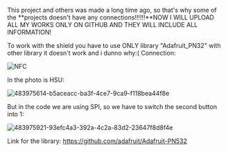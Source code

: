 This project and others was made a long time ago, so that's why some of the **projects doesn't have any connections!!!!!!**NOW I WILL UPLOAD ALL MY WORKS ONLY ON GITHUB AND THEY WILL INCLUDE ALL INFORMATION!

To work with the shield you have to use ONLY library "Adafruit_PN32" with other library it doesn't work and i dunno why:(
Connection:

![NFC](https://github.com/user-attachments/assets/147fcdd8-4b8c-41aa-9884-1cc2fa87f38c)


In the photo is HSU:  

![483975614-b5aceacc-ba3f-4ce7-9ca9-f118bea44f8e](https://github.com/user-attachments/assets/2279f437-f986-4567-a2a9-9fedc4fbccec)



But in the code we are using SPI, so we have to switch the second button into 1: 

![483975921-93efc4a3-392a-4c2a-83d2-23647f8d8f4e](https://github.com/user-attachments/assets/e9f47afb-a369-4d33-b906-5acaf14bf4ef)

Link for the library: https://github.com/adafruit/Adafruit-PN532
